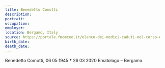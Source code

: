 ```yaml
---
title: Benedetto Comotti
description: 
portrait: 
occupation: 
employer: 
location: Bergamo, Italy
source: https://portale.fnomceo.it/elenco-dei-medici-caduti-nel-corso-dellepidemia-di-covid-19/
birth_date: 
death_date: 
---
```


Benedetto Comotti, 06 05 1945 † 26 03 2020
Ematologo – Bergamo